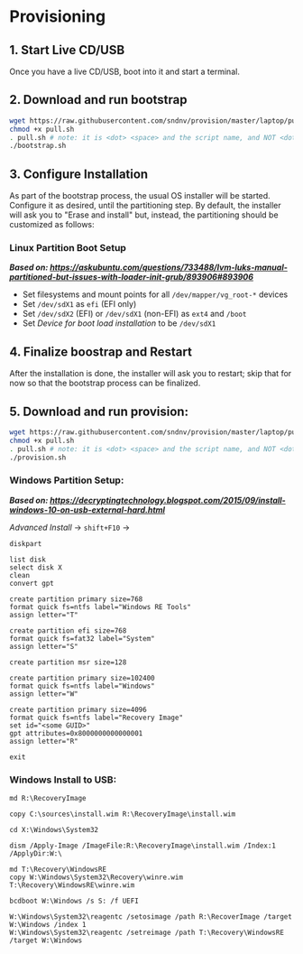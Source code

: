 # Provisioning

## 1. Start Live CD/USB

Once you have a live CD/USB, boot into it and start a terminal.

## 2. Download and run bootstrap

```bash
wget https://raw.githubusercontent.com/sndnv/provision/master/laptop/pull.sh
chmod +x pull.sh
. pull.sh # note: it is <dot> <space> and the script name, and NOT <dot> <slash> and the script name
./bootstrap.sh
```

## 3. Configure Installation

As part of the bootstrap process, the usual OS installer will be started. Configure it as desired, until the
partitioning step. By default, the installer will ask you to "Erase and install" but, instead, the partitioning
should be customized as follows:

### Linux Partition Boot Setup

***Based on: https://askubuntu.com/questions/733488/lvm-luks-manual-partitioned-but-issues-with-loader-init-grub/893906#893906***

* Set filesystems and mount points for all `/dev/mapper/vg_root-*` devices
* Set `/dev/sdX1` as `efi` (EFI only)
* Set `/dev/sdX2` (EFI) or `/dev/sdX1` (non-EFI) as `ext4` and `/boot`
* Set *Device for boot load installation* to be `/dev/sdX1`


## 4. Finalize boostrap and Restart

After the installation is done, the installer will ask you to restart; skip that for now so that the bootstrap process can be finalized.

## 5. Download and run provision:

```bash
wget https://raw.githubusercontent.com/sndnv/provision/master/laptop/pull.sh
chmod +x pull.sh
. pull.sh # note: it is <dot> <space> and the script name, and NOT <dot> <slash> and the script name
./provision.sh
```

### Windows Partition Setup:

***Based on: https://decryptingtechnology.blogspot.com/2015/09/install-windows-10-on-usb-external-hard.html***

*Advanced Install* ->  `shift+F10` ->
```
diskpart

list disk
select disk X
clean
convert gpt

create partition primary size=768
format quick fs=ntfs label="Windows RE Tools"
assign letter="T"

create partition efi size=768
format quick fs=fat32 label="System"
assign letter="S"

create partition msr size=128

create partition primary size=102400
format quick fs=ntfs label="Windows"
assign letter="W"

create partition primary size=4096
format quick fs=ntfs label="Recovery Image"
set id="<some GUID>"
gpt attributes=0x8000000000000001
assign letter="R"

exit
```

### Windows Install to USB:

```
md R:\RecoveryImage

copy C:\sources\install.wim R:\RecoveryImage\install.wim

cd X:\Windows\System32

dism /Apply-Image /ImageFile:R:\RecoveryImage\install.wim /Index:1 /ApplyDir:W:\

md T:\Recovery\WindowsRE
copy W:\Windows\System32\Recovery\winre.wim T:\Recovery\WindowsRE\winre.wim

bcdboot W:\Windows /s S: /f UEFI

W:\Windows\System32\reagentc /setosimage /path R:\RecoverImage /target W:\Windows /index 1
W:\Windows\System32\reagentc /setreimage /path T:\Recovery\WindowsRE /target W:\Windows
```
